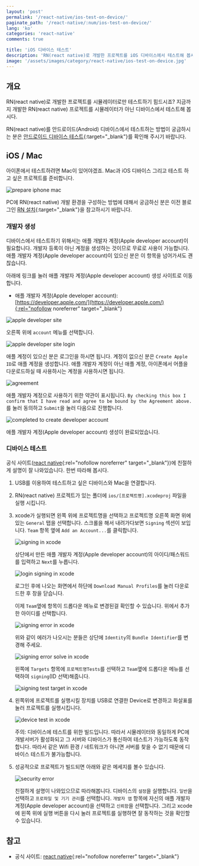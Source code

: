 ```yaml
---
layout: 'post'
permalink: '/react-native/ios-test-on-device/'
paginate_path: '/react-native/:num/ios-test-on-device/'
lang: 'ko'
categories: 'react-native'
comments: true

title: 'iOS 디바이스 테스트'
description: 'RN(react native)로 개발한 프로젝트를 iOS 디바이스에서 테스트해 봅시다.'
image: '/assets/images/category/react-native/ios-test-on-device.jpg'
---
```



## 개요
RN(react native)로 개발한 프로젝트를 시뮬레이터로만 테스트하기 힘드시죠? 지금까지 개발한 RN(react native) 프로젝트를 시뮬레이터가 아닌 디바이스에서 테스트해 봅시다.

RN(react native)를 안드로이드(Android) 디바이스에서 테스트하는 방법이 궁금하시는 분은 [안드로이드 디바이스 테스트]({{site.url}}/{{page.categories}}/android-test-on-device/){:target="_blank"}를 확인해 주시기 바랍니다.

## iOS / Mac
아이폰에서 테스트하려면 Mac이 있어야겠죠. Mac과 iOS 디바이스 그리고 테스트 하고 싶은 프로젝트를 준비합니다.

![prepare iphone mac](/assets/images/category/react-native/ios-test-on-device/mac-iphone.jpg)

PC에 RN(react native) 개발 환경을 구성하는 방법에 대해서 궁금하신 분은 이전 블로그인 [RN 설치]({{site.url}}/{{page.categories}}/installation/){:target="_blank"}을 참고하시기 바랍니다.

### 개발자 생성
디바이스에서 테스트하기 위해서는 애플 개발자 계정(Apple developer account)이 필요합니다. 개발자 등록이 아닌 계정을 생성하는 것이므로 무료로 사용이 가능합니다. 애플 개발자 계정(Apple developer account)이 있으신 분은 이 항목을 넘어가셔도 괜찮습니다.

아래에 링크를 눌러 애플 개발자 계정(Apple developer account) 생성 사이트로 이동합니다.

- 애플 개발자 계정(Apple developer account): [https://developer.apple.com/](https://developer.apple.com/){:rel="nofollow noreferrer" target="_blank"}

![apple developer site](/assets/images/category/react-native/ios-test-on-device/apple-developer-site.png)

오른쪽 위에 ```account``` 메뉴를 선택합니다.

![apple developer site login](/assets/images/category/react-native/ios-test-on-device/apple-developer-site-login.png)

애플 계정이 있으신 분은 로그인을 하시면 됩니다. 계정이 없으신 분은 ```Create Apple ID```로 애플 계정을 생성합니다. 애플 개발자 계정이 아닌 애플 계정, 아이폰에서 어플을 다운로드하실 때 사용하시는 계정을 사용하시면 됩니다.

![agreement](/assets/images/category/react-native/ios-test-on-device/agreement.png)

애플 개발자 계정으로 사용하기 위한 약관이 표시됩니다. ```By checking this box I confirm that I have read and agree to be bound by the Agreement above.```를 눌러 동의하고 ```Submit```을 눌러 다음으로 진행합니다.

![completed to create developer account](/assets/images/category/react-native/ios-test-on-device/completed-create-account.png)

애플 개발자 계정(Apple developer account) 생성이 완료되었습니다.

### 디바이스 테스트
공식 사이트([react native](https://facebook.github.io/react-native/docs/running-on-device){:rel="nofollow noreferrer" target="_blank"})에 친절하게 설명이 잘 나와있습니다. 한번 따라해 봅시다.

1. USB를 이용하여 테스트하고 싶은 디바이스와 Mac을 연결합니다.
1. RN(react native) 프로젝트가 있는 폴더에 ```ios/[프로젝트명].xcodeproj``` 파일을 실행 시킵니다.
1. xcode가 실행되면 왼쪽 위에 프로젝트명을 선택하고 프로젝트명 오른쪽 화면 위에 있는 ```General``` 탭을 선택합니다. 스크롤을 해서 내려가다보면 ```Signing``` 섹션이 보입니다. ```Team``` 항목 옆에 ```Add an Account...```를 클릭합니다.

    ![signing in xcode](/assets/images/category/react-native/ios-test-on-device/signing.png)

    상단에서 만든 애플 개발자 계정(Apple developer account)의 아이디/패스워드를 입력하고 ```Next```를 누릅니다.

    ![login signing in xcode](/assets/images/category/react-native/ios-test-on-device/signing-login.png)

    로그인 후에 나오는 화면에서 하단에 ```Download Manual Profiles```를 눌러 다운로드한 후 창을 닫습니다.


    이제 ```Team```옆에 항목이 드롭다운 메뉴로 변경된걸 확인할 수 있습니다. 위에서 추가한 아이디를 선택합니다.

    ![signing error in xcode](/assets/images/category/react-native/ios-test-on-device/signing-error.png)

    위와 같이 에러가 나오시는 분들은 상단에 ```Identity```의 ```Bundle Identifier```를 변경해 주세요.

    ![signing error solve in xcode](/assets/images/category/react-native/ios-test-on-device/signing-error-solve.png)

    왼쪽에 ```Targets``` 항목에 ```프로젝트명Tests```를 선택하고 ```Team```옆에 드롭다운 메뉴를 선택하여 ```signing```(ID 선택)해줍니다.

    ![signing test target in xcode](/assets/images/category/react-native/ios-test-on-device/signing-target-test.png)
1. 왼쪽위에 프로젝트를 실행시킬 장치를 USB로 연결한 Device로 변경하고 화살표를 눌러 프로젝트를 실행시킵니다.

    ![device test in xcode](/assets/images/category/react-native/ios-test-on-device/device-test.png)

    주의: 디바이스에 테스트를 위한 빌드입니다. 따라서 시뮬레이터와 동일하게 PC에 개발서버가 활성화되고 그 서버와 디바이스가 통신하여 테스트가 가능하도록 동작합니다. 따라서 같은 Wifi 환경 / 네트워크가 아니면 서버를 찾을 수 없기 때문에 디바이스 테스트가 불가능합니다.

1. 성공적으로 프로젝트가 빌드되면 아래와 같은 메세지를 볼수 있습니다.

    ![security error](/assets/images/category/react-native/ios-test-on-device/security-error.png)

    친절하게 설명이 나와있으므로 따라해봅니다. 디바이스의 ```설정```을 실행합니다. ```일반```을 선택하고 ```프로파일 및 기기 관리```를 선택합니다. ```개발자 앱``` 항목에 자신의 애플 개발자 계정(Apple developer account)을 선택하고 ```신뢰함```을 선택합니다. 그리고 xcode에 왼쪽 위에 실행 버튼을 다시 눌러 프로젝트를 실행하면 잘 동작하는 것을 확인할 수 있습니다.

## 참고
- 공식 사이트: [react native](https://facebook.github.io/react-native/docs/running-on-device){:rel="nofollow noreferrer" target="_blank"}
